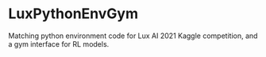 # LuxPythonEnvGym
Matching python environment code for Lux AI 2021 Kaggle competition, and a gym interface for RL models.
